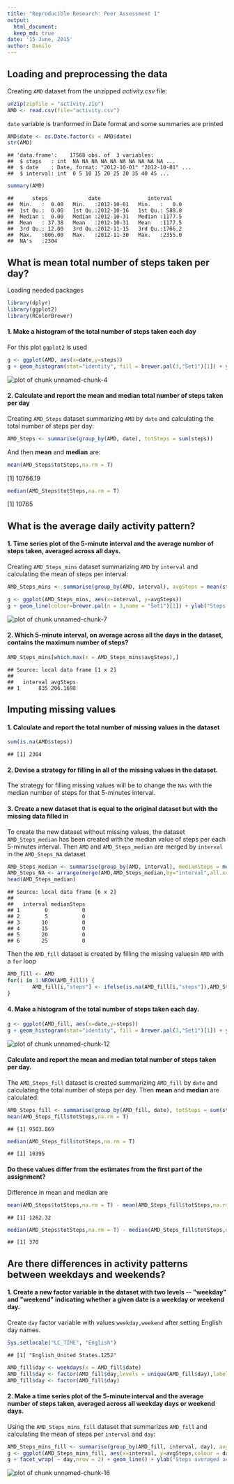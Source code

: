 ```yaml
---
title: "Reproducible Research: Peer Assessment 1"
output: 
  html_document:
  keep_md: true
date: '15 June, 2015'
author: Danilo
---
```



## Loading and preprocessing the data
Creating  `AMD` dataset from the unzipped *activity.csv* file:


```r
unzip(zipfile = "activity.zip")
AMD <- read.csv(file="activity.csv")
```

`date` variable is tranformed in Date format and some summaries are printed


```r
AMD$date <- as.Date.factor(x = AMD$date)
str(AMD)
```

```
## 'data.frame':	17568 obs. of  3 variables:
##  $ steps   : int  NA NA NA NA NA NA NA NA NA NA ...
##  $ date    : Date, format: "2012-10-01" "2012-10-01" ...
##  $ interval: int  0 5 10 15 20 25 30 35 40 45 ...
```

```r
summary(AMD)
```

```
##      steps             date               interval     
##  Min.   :  0.00   Min.   :2012-10-01   Min.   :   0.0  
##  1st Qu.:  0.00   1st Qu.:2012-10-16   1st Qu.: 588.8  
##  Median :  0.00   Median :2012-10-31   Median :1177.5  
##  Mean   : 37.38   Mean   :2012-10-31   Mean   :1177.5  
##  3rd Qu.: 12.00   3rd Qu.:2012-11-15   3rd Qu.:1766.2  
##  Max.   :806.00   Max.   :2012-11-30   Max.   :2355.0  
##  NA's   :2304
```

## What is mean total number of steps taken per day?

Loading needed packages

```r
library(dplyr)
library(ggplot2)
library(RColorBrewer)
```

#### 1. Make a histogram of the total number of steps taken each day

For this plot `ggplot2` is used 

```r
g <- ggplot(AMD, aes(x=date,y=steps))
g + geom_histogram(stat="identity", fill = brewer.pal(3,"Set1")[1]) + ylab("Total steps") + xlab("Date")
```

![plot of chunk unnamed-chunk-4](figure/unnamed-chunk-4-1.png) 

#### 2. Calculate and report the **mean** and **median** total number of steps taken per day

Creating `AMD_Steps` dataset summarizing `AMD` by `date` and calculating the total number of steps per day:

```r
AMD_Steps <- summarise(group_by(AMD, date), totSteps = sum(steps))
```
And then **mean** and **median** are:

```r
mean(AMD_Steps$totSteps,na.rm = T)
```

[1] 10766.19

```r
median(AMD_Steps$totSteps,na.rm = T)
```

[1] 10765

## What is the average daily activity pattern?

#### 1. Time series plot of the 5-minute interval and the average number of steps taken, averaged across all days.

Creating `AMD_Steps_mins` dataset summarizing `AMD` by `interval` and calculating the mean of steps per interval:

```r
AMD_Steps_mins <- summarise(group_by(AMD, interval), avgSteps = mean(steps,na.rm=T))

g <- ggplot(AMD_Steps_mins, aes(x=interval, y=avgSteps)) 
g + geom_line(colour=brewer.pal(n = 3,name = "Set1")[1]) + ylab("Steps averaged across all days") + xlab("5 minutes interval") 
```

![plot of chunk unnamed-chunk-7](figure/unnamed-chunk-7-1.png) 

#### 2. Which 5-minute interval, on average across all the days in the dataset, contains the maximum number of steps?

```r
AMD_Steps_mins[which.max(x = AMD_Steps_mins$avgSteps),]
```

```
## Source: local data frame [1 x 2]
## 
##   interval avgSteps
## 1      835 206.1698
```


## Imputing missing values

#### 1. Calculate and report the total number of missing values in the dataset

```r
sum(is.na(AMD$steps))
```

```
## [1] 2304
```

#### 2. Devise a strategy for filling in all of the missing values in the dataset.
The strategy for filling missing values will be to change the `NAs` with the median number of steps for that 5-minutes interval.  
#### 3. Create a new dataset that is equal to the original dataset but with the missing data filled in
To create the new dataset without missing values, the dataset `AMD_Steps_median` has been created with the median value of steps per each 5-minutes interval. Then `AMD`  and `AMD_Steps_median` are merged by `interval` in the `AMD_Steps_NA` dataset

```r
AMD_Steps_median <- summarise(group_by(AMD, interval), medianSteps = median(steps,na.rm=T))
AMD_Steps_NA <- arrange(merge(AMD,AMD_Steps_median,by="interval",all.x=T),date,interval)
head(AMD_Steps_median)
```

```
## Source: local data frame [6 x 2]
## 
##   interval medianSteps
## 1        0           0
## 2        5           0
## 3       10           0
## 4       15           0
## 5       20           0
## 6       25           0
```

Then the `AMD_fill` dataset is created by filling the missing valuesin `AMD` with a `for` loop

```r
AMD_fill <- AMD
for(i in 1:NROW(AMD_fill)) {
        AMD_fill[i,"steps"] <- ifelse(is.na(AMD_fill[i,"steps"]),AMD_Steps_NA[i,"medianSteps"],AMD_fill[i,"steps"])
}
```

#### 4. Make a histogram of the total number of steps taken each day. 

```r
g <- ggplot(AMD_fill, aes(x=date,y=steps))
g + geom_histogram(stat="identity", fill = brewer.pal(3,"Set1")[1]) + ylab("Total steps") + xlab("Date")
```

![plot of chunk unnamed-chunk-12](figure/unnamed-chunk-12-1.png) 

#### Calculate and report the **mean** and **median** total number of steps taken per day.

The `AMD_Steps_fill` dataset is created summarizing `AMD_fill` by `date` and calculating the total number of steps per day. Then **mean** and **median** are calculated:

```r
AMD_Steps_fill <- summarise(group_by(AMD_fill, date), totSteps = sum(steps))
mean(AMD_Steps_fill$totSteps,na.rm = T)
```

```
## [1] 9503.869
```

```r
median(AMD_Steps_fill$totSteps,na.rm = T)
```

```
## [1] 10395
```
#### Do these values differ from the estimates from the first part of the assignment?

Difference in mean and median are

```r
mean(AMD_Steps$totSteps,na.rm = T) - mean(AMD_Steps_fill$totSteps,na.rm = T)
```

```
## [1] 1262.32
```

```r
median(AMD_Steps$totSteps,na.rm = T) - median(AMD_Steps_fill$totSteps,na.rm = T)
```

```
## [1] 370
```

## Are there differences in activity patterns between weekdays and weekends?

#### 1. Create a new factor variable in the dataset with two levels -- "weekday" and "weekend" indicating whether a given date is a weekday or weekend day.
Create `day` factor variable with values `weekday,weekend` after setting English day names.

```r
Sys.setlocale("LC_TIME", "English")
```

```
## [1] "English_United States.1252"
```

```r
AMD_fill$day <- weekdays(x = AMD_fill$date)
AMD_fill$day <- factor(AMD_fill$day,levels = unique(AMD_fill$day),labels = c(rep("weekday",5),rep("weekend",2)))
AMD_fill$day <- factor(AMD_fill$day)
```

#### 2. Make a time series plot of the 5-minute interval and the average number of steps taken, averaged across all weekday days or weekend days.

Using the `AMD_Steps_mins_fill` dataset that summarizes `AMD_fill` and calculating the mean of steps per `interval` and `day`:

```r
AMD_Steps_mins_fill <- summarise(group_by(AMD_fill, interval, day), avgSteps = mean(steps,na.rm=T))
g <- ggplot(AMD_Steps_mins_fill, aes(x=interval, y=avgSteps,colour = day)) 
g + facet_wrap( ~ day,nrow = 2) + geom_line() + ylab("Steps averaged across all days") + xlab("5 minutes interval") + scale_color_brewer(palette = "Set1") + theme(legend.position="none")
```

![plot of chunk unnamed-chunk-16](figure/unnamed-chunk-16-1.png) 
